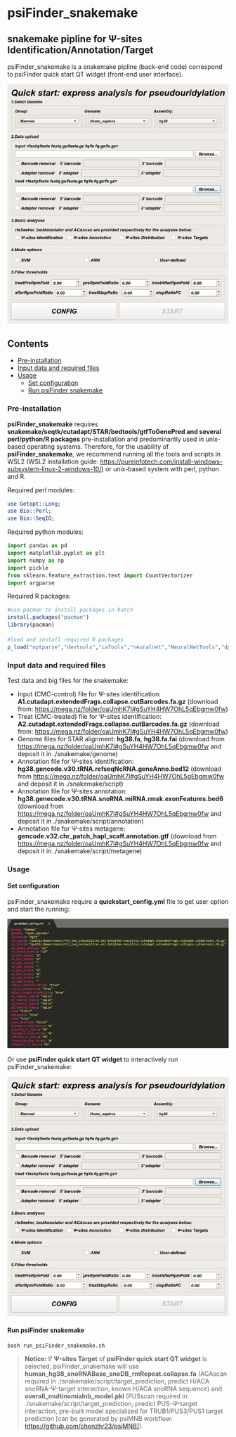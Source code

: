 # psiFinder_snakemake

## snakemake pipline for Ψ-sites Identification/Annotation/Target

psiFinder_snakemake is a snakemake pipline (back-end code) correspond to psiFinder quick start QT widget (front-end user interface).

![quick_start](quick_start.png)

## Contents
- [Pre-installation](#pre-installation)
- [Input data and required files](#input-data-and-required-files)
- [Usage](#Usage)
  - [Set configuration](#set-configuration)
  - [Run psiFinder snakemake](#run-psiFinder-snakemake)

### Pre-installation
**psiFinder_snakemake** requires **snakemake/seqtk/cutadapt/STAR/bedtools/gtfToGenePred and several perl/python/R packages** pre-installation and predominantly used in unix-based operating systems. Therefore, for the usability of **psiFinder_snakemake**, we recommend running all the tools and scripts in WSL2 (WSL2 installation guide: https://pureinfotech.com/install-windows-subsystem-linux-2-windows-10/) or unix-based system with perl, python and R.

Required perl modules:
```perl
use Getopt::Long;
use Bio::Perl;
use Bio::SeqIO;
```

Required python modules:
```python
import pandas as pd
import matplotlib.pyplot as plt
import numpy as np
import pickle
from sklearn.feature_extraction.text import CountVectorizer
import argparse
```

Required R packages:
```R
#use pacman to install packages in batch
install.packages("pacman")
library(pacman)

#load and install required R packages 
p_load("optparse","devtools","caTools","neuralnet","NeuralNetTools","dplyr","stringr","gridExtra","cowplot","pROC","mccr","ggplot2","ggpol","ggpubr","RColorBrewer","openxlsx","reshape2","factoextra","bedr","scales","e1071","tidyr")
```

### Input data and required files
Test data and big files for the snakemake: 
- Input (CMC-control) file for Ψ-sites identification: **A1.cutadapt.extendedFrags.collapse.cutBarcodes.fa.gz** (download from: https://mega.nz/folder/oaUmhK7I#gSuYH4HW7OhL5qEbgmw0fw)
- Treat (CMC-treated) file for Ψ-sites identification: **A2.cutadapt.extendedFrags.collapse.cutBarcodes.fa.gz** (download from: https://mega.nz/folder/oaUmhK7I#gSuYH4HW7OhL5qEbgmw0fw)
- Genome files for STAR alignment: **hg38.fa**, **hg38.fa.fai** (download from https://mega.nz/folder/oaUmhK7I#gSuYH4HW7OhL5qEbgmw0fw and deposit it in  ./snakemake/genome)
- Annotation file for Ψ-sites identification: **hg38.gencode.v30.tRNA.refseqNcRNA.geneAnno.bed12** (download from https://mega.nz/folder/oaUmhK7I#gSuYH4HW7OhL5qEbgmw0fw and deposit it in  ./snakemake/script)
- Annotation file for Ψ-sites annotation: **hg38.genecode.v30.tRNA.snoRNA.miRNA.rmsk.exonFeatures.bed6** (download from https://mega.nz/folder/oaUmhK7I#gSuYH4HW7OhL5qEbgmw0fw and deposit it in  ./snakemake/script/annotation)
- Annotation file for Ψ-sites metagene: **gencode.v32.chr_patch_hapl_scaff.annotation.gtf** (download from https://mega.nz/folder/oaUmhK7I#gSuYH4HW7OhL5qEbgmw0fw and deposit it in  ./snakemake/script/metagene)

### Usage

#### Set configuration

psiFinder_snakemake require a **quickstart_config.yml** file to get user option and start the running:

![quickstart_config](quickstart_config.png)

Or use **psiFinder quick start QT widget** to interactively run psiFinder_snakemake:

![quick_start](quick_start.png)


#### Run psiFinder snakemake
```shell
bash run_psiFinder_snakemake.sh
```

> **Notice:** If **Ψ-sites Target** of **psiFinder quick start QT widget** is selected, psiFinder_snakemake will use **human_hg38_snoRNABase_snoDB_rmRepeat.collapse.fa** (ACAscan required in ./snakemake/script/target_prediction, predict H/ACA snoRNA-Ψ-target interaction, known H/ACA snoRNA sequence) and **overall_multinomialnb_model.pkl** (PUSscan required in ./snakemake/script/target_prediction, predict PUS-Ψ-target interaction, pre-built model specialized for TRUB1/PUS3/PUS1 target prediction [can be generated by psiMNB workflow: https://github.com/chenzhr23/psiMNB]).
